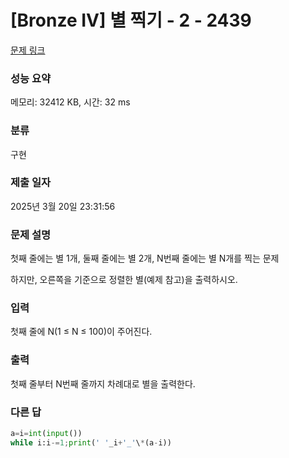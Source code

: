 # [Bronze IV] 별 찍기 - 2 - 2439

[문제 링크](https://www.acmicpc.net/problem/2439)

### 성능 요약

메모리: 32412 KB, 시간: 32 ms

### 분류

구현

### 제출 일자

2025년 3월 20일 23:31:56

### 문제 설명

<p>첫째 줄에는 별 1개, 둘째 줄에는 별 2개, N번째 줄에는 별 N개를 찍는 문제</p>

<p>하지만, 오른쪽을 기준으로 정렬한 별(예제 참고)을 출력하시오.</p>

### 입력

 <p>첫째 줄에 N(1 ≤ N ≤ 100)이 주어진다.</p>

### 출력

 <p>첫째 줄부터 N번째 줄까지 차례대로 별을 출력한다.</p>

### 다른 답

```python
a=i=int(input())
while i:i-=1;print(' '_i+'_'\*(a-i))
```
